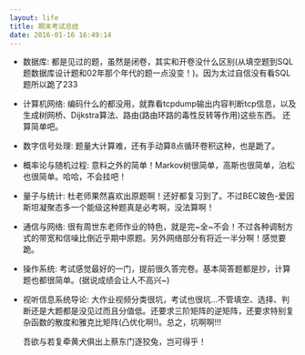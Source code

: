 ```yaml
---
layout: life
title: 期末考试总结
date: 2016-01-16 16:49:14
---
```


* 数据库: 都是见过的题，虽然是闭卷，其实和开卷没什么区别(从填空题到SQL题数据库设计题和02年那个年代的题一点没变！)。因为太过自信没有看SQL题所以跪了233
* 计算机网络: 编码什么的都没用，就靠看tcpdump输出内容判断tcp信息，以及生成树网桥、Dijkstra算法、路由(路由环路的毒性反转等作用)这些东西。 还算简单吧。
* 数字信号处理: 题量大计算难，还有手动算8点循环卷积这种，也是跪了。
* 概率论与随机过程: 意料之外的简单！Markov树很简单，高斯也很简单，泊松也很简单。哈哈，不会挂吧！
* 量子与统计: 杜老师果然喜欢出原题啊！还好都复习到了。不过BEC玻色-爱因斯坦凝聚态多一个能级这种题真是必考啊，没法算啊！
* 通信与网络: 很有周世东老师作业的特色，就是完~全~不会！不过各种调制方式的带宽和信噪比倒近乎期中原题。另外网络部分有将近一半分啊！感觉要跪。
* 操作系统: 考试感觉最好的一门，提前很久答完卷。基本简答题都是抄，计算题也都很简单。(据说成绩会让人不高兴~)
* 视听信息系统导论: 大作业视频分类很坑，考试也很坑...不管填空、选择、判断还是大题都是没见过而且分值低。还要求三阶矩阵的逆矩阵，还要求特别复杂函数的散度和雅克比矩阵(凸优化啊!)。总之，坑啊啊!!!





    吾欲与若复牵黄犬俱出上蔡东门逐狡兔，岂可得乎！
